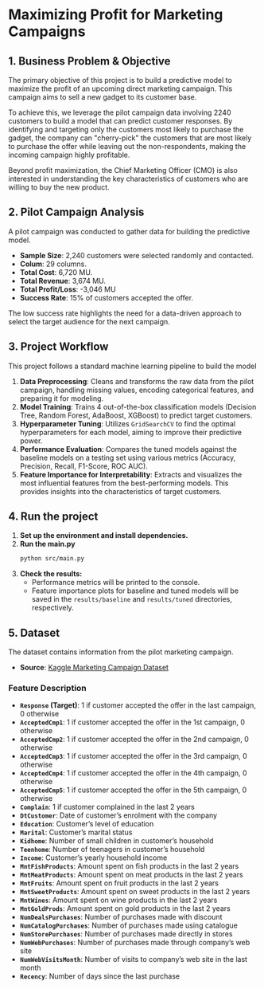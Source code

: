 # Maximizing Profit for Marketing Campaigns

## 1. Business Problem & Objective

The primary objective of this project is to build a predictive model to maximize the profit of an upcoming direct 
marketing campaign. This campaign aims to sell a new gadget to its customer base.

To achieve this, we leverage the pilot campaign data involving 2240 customers to build a model that can predict customer responses. By identifying and targeting only the customers most likely to purchase the gadget, the company can "cherry-pick" the customers that are most likely to purchase the offer while leaving out the non-respondents, making the incoming campaign highly profitable.

Beyond profit maximization, the Chief Marketing Officer (CMO) is also interested in understanding the key 
characteristics of customers who are willing to buy the new product.

## 2. Pilot Campaign Analysis

A pilot campaign was conducted to gather data for building the predictive model.

- **Sample Size**: 2,240 customers were selected randomly and contacted.
- **Colum**: 29 columns.
- **Total Cost**: 6,720 MU.
- **Total Revenue**: 3,674 MU.
- **Total Profit/Loss**: -3,046 MU
- **Success Rate**: 15% of customers accepted the offer.

The low success rate highlights the need for a data-driven approach to select the target audience for the next campaign.

## 3. Project Workflow

This project follows a standard machine learning pipeline to build the model

1.  **Data Preprocessing**: Cleans and transforms the raw data from the pilot campaign, handling missing values, encoding categorical features, and preparing it for modeling.
2.  **Model Training**: Trains 4 out-of-the-box classification models (Decision Tree, Random Forest, AdaBoost, XGBoost) to predict target customers.
3.  **Hyperparameter Tuning**: Utilizes `GridSearchCV` to find the optimal hyperparameters for each model, aiming to improve their predictive power.
4.  **Performance Evaluation**: Compares the tuned models against the baseline models on a  testing set using various metrics (Accuracy, Precision, Recall, F1-Score, ROC AUC).
5.  **Feature Importance for Interpretability**: Extracts and visualizes the most influential features from the best-performing models. This provides insights into the characteristics of target customers.

## 4. Run the project

1.  **Set up the environment and install dependencies.**
2.  **Run the main.py**
    ```bash
    python src/main.py
    ```
3.  **Check the results:**
    -   Performance metrics will be printed to the console.
    -   Feature importance plots for baseline and tuned models will be saved in the `results/baseline` and `results/tuned` directories, respectively.

## 5. Dataset

The dataset contains information from the pilot marketing campaign.
- **Source**: [Kaggle Marketing Campaign Dataset](https://www.kaggle.com/datasets/rodsaldanha/arketing-campaign/data)

### Feature Description

-   **`Response` (Target)**: 1 if customer accepted the offer in the last campaign, 0 otherwise
-   **`AcceptedCmp1`**: 1 if customer accepted the offer in the 1st campaign, 0 otherwise
-   **`AcceptedCmp2`**: 1 if customer accepted the offer in the 2nd campaign, 0 otherwise
-   **`AcceptedCmp3`**: 1 if customer accepted the offer in the 3rd campaign, 0 otherwise
-   **`AcceptedCmp4`**: 1 if customer accepted the offer in the 4th campaign, 0 otherwise
-   **`AcceptedCmp5`**: 1 if customer accepted the offer in the 5th campaign, 0 otherwise
-   **`Complain`**: 1 if customer complained in the last 2 years
-   **`DtCustomer`**: Date of customer’s enrolment with the company
-   **`Education`**: Customer’s level of education
-   **`Marital`**: Customer’s marital status
-   **`Kidhome`**: Number of small children in customer’s household
-   **`Teenhome`**: Number of teenagers in customer’s household
-   **`Income`**: Customer’s yearly household income
-   **`MntFishProducts`**: Amount spent on fish products in the last 2 years
-   **`MntMeatProducts`**: Amount spent on meat products in the last 2 years
-   **`MntFruits`**: Amount spent on fruit products in the last 2 years
-   **`MntSweetProducts`**: Amount spent on sweet products in the last 2 years
-   **`MntWines`**: Amount spent on wine products in the last 2 years
-   **`MntGoldProds`**: Amount spent on gold products in the last 2 years
-   **`NumDealsPurchases`**: Number of purchases made with discount
-   **`NumCatalogPurchases`**: Number of purchases made using catalogue
-   **`NumStorePurchases`**: Number of purchases made directly in stores
-   **`NumWebPurchases`**: Number of purchases made through company’s web site
-   **`NumWebVisitsMonth`**: Number of visits to company’s web site in the last month
-   **`Recency`**: Number of days since the last purchase
